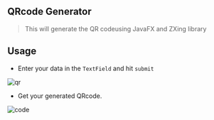 ## QRcode Generator 
> This will generate the QR codeusing JavaFX and ZXing library


## Usage
* Enter your data in the `TextField` and hit `submit`

![qr](https://user-images.githubusercontent.com/33368759/50720517-b8242b00-10d4-11e9-9e20-b4dee8046a26.PNG)
* Get your generated QRcode.

![code](https://user-images.githubusercontent.com/33368759/50720515-b6f2fe00-10d4-11e9-90fd-1dabef8878df.PNG)
